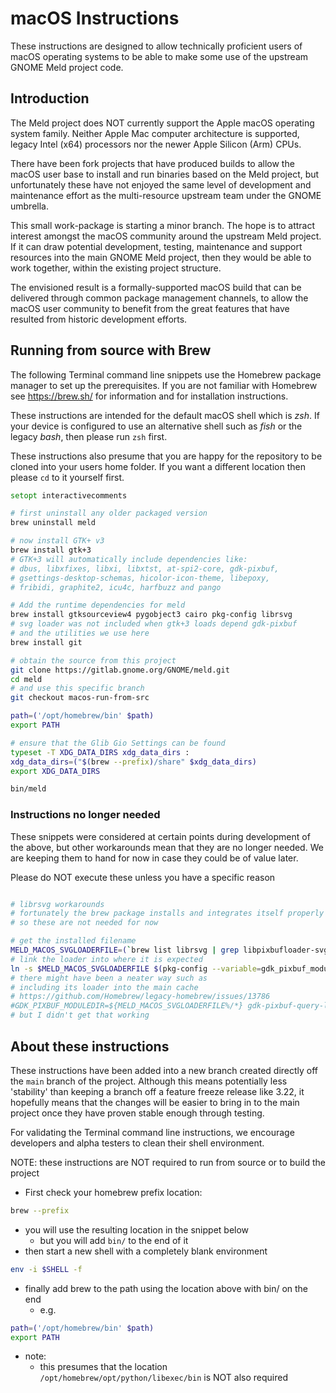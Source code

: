 
# macOS Instructions

These instructions are designed to allow
technically proficient users of macOS operating systems
to be able to make some use of
the upstream GNOME Meld project code.

## Introduction

The Meld project does NOT currently support the
Apple macOS operating system family.
Neither Apple Mac computer architecture is supported,
legacy Intel (x64) processors
nor the newer Apple Silicon (Arm) CPUs.

There have been fork projects that have produced builds
to allow the macOS user base to install and run
binaries based on the Meld project,
but unfortunately these have not enjoyed
the same level of development and maintenance effort
as the multi-resource upstream team
under the GNOME umbrella.

This small work-package is starting a minor branch.
The hope is to attract interest amongst the macOS community
around the upstream Meld project.
If it can draw potential development,
testing, maintenance and support resources into the
main GNOME Meld project, then they would be able to work together,
within the existing project structure.

The envisioned result is a formally-supported macOS build
that can be delivered through common package management channels,
to allow the macOS user community to benefit from
the great features that have resulted from historic development efforts.

## Running from source with Brew

The following Terminal command line snippets
use the Homebrew package manager to set up the prerequisites.
If you are not familiar with Homebrew
see <https://brew.sh/> for information and for installation instructions.

These instructions are intended for the default macOS shell which is _zsh_.
If your device is configured to use an alternative shell such as _fish_ or the legacy _bash_, then please run `zsh` first.

These instructions also presume that you are happy for
the repository to be cloned into your users home folder.
If you want a different location then please `cd` to it yourself first.

```zsh
setopt interactivecomments

# first uninstall any older packaged version
brew uninstall meld

# now install GTK+ v3
brew install gtk+3
# GTK+3 will automatically include dependencies like:
# dbus, libxfixes, libxi, libxtst, at-spi2-core, gdk-pixbuf, 
# gsettings-desktop-schemas, hicolor-icon-theme, libepoxy, 
# fribidi, graphite2, icu4c, harfbuzz and pango

# Add the runtime dependencies for meld
brew install gtksourceview4 pygobject3 cairo pkg-config librsvg
# svg loader was not included when gtk+3 loads depend gdk-pixbuf
# and the utilities we use here
brew install git

# obtain the source from this project
git clone https://gitlab.gnome.org/GNOME/meld.git
cd meld
# and use this specific branch
git checkout macos-run-from-src

path=('/opt/homebrew/bin' $path)
export PATH

# ensure that the Glib Gio Settings can be found
typeset -T XDG_DATA_DIRS xdg_data_dirs :
xdg_data_dirs=("$(brew --prefix)/share" $xdg_data_dirs)
export XDG_DATA_DIRS

bin/meld
```

### Instructions no longer needed

These snippets were considered at certain points during development of the above,
but other workarounds mean that they are no longer needed.
We are keeping them to hand for now in case they could be of value later.

Please do NOT execute these unless you have a specific reason

```zsh

# librsvg workarounds
# fortunately the brew package installs and integrates itself properly
# so these are not needed for now

# get the installed filename
MELD_MACOS_SVGLOADERFILE=(`brew list librsvg | grep libpixbufloader-svg.so`)
# link the loader into where it is expected
ln -s $MELD_MACOS_SVGLOADERFILE $(pkg-config --variable=gdk_pixbuf_moduledir gdk-pixbuf-2.0)/libpixbufloader-svg.so
# there might have been a neater way such as 
# including its loader into the main cache
# https://github.com/Homebrew/legacy-homebrew/issues/13786
#GDK_PIXBUF_MODULEDIR=${MELD_MACOS_SVGLOADERFILE%/*} gdk-pixbuf-query-loaders --update-cache
# but I didn't get that working

```

## About these instructions

These instructions have been added into a new branch created directly off the `main` branch of the project. Although this means potentially less 'stability' than keeping a branch off a feature freeze release like 3.22, it hopefully means that the changes will be easier to bring in to the main project once they have proven stable enough through testing.

For validating the Terminal command line instructions, we encourage developers and alpha testers to clean their shell environment.

NOTE: these instructions are NOT required to run from source or to build the project

* First check your homebrew prefix location:

```zsh
brew --prefix
```

* you will use the resulting location in the snippet below
  * but you will add `bin/` to the end of it
* then start a new shell with a completely blank environment

```zsh
env -i $SHELL -f
```

* finally add brew to the path using the location above with bin/ on the end
  * e.g.

```zsh
path=('/opt/homebrew/bin' $path)
export PATH
```

* note:
  * this presumes that the location `/opt/homebrew/opt/python/libexec/bin` is NOT also required
